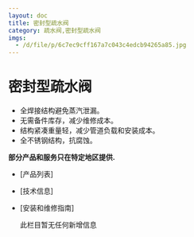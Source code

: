 ```yaml
---
layout: doc
title: 密封型疏水阀
category: 疏水阀,密封型疏水阀
imgs:
  - /d/file/p/6c7ec9cff167a7c043c4edcb94265a85.jpg
---
```


# 密封型疏水阀

- 全焊接结构避免蒸汽泄漏。
- 无需备件库存，减少维修成本。
- 结构紧凑重量轻，减少管道负载和安装成本。
- 全不锈钢结构，抗腐蚀。

**部分产品和服务只在特定地区提供.**

- [产品列表]
- [技术信息]
- [安装和维修指南]

  此栏目暂无任何新增信息
